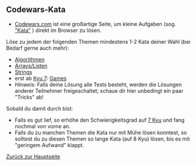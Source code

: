 ## Codewars-Kata

* [Codewars.com](https://www.codewars.com/) ist eine großartige Seite, um kleine Aufgaben (sog. ["Kata"](https://de.wikipedia.org/wiki/Kata_(J%C5%ABd%C5%8D))
) direkt im Browser zu lösen.

Löse zu jedem der folgenden Themen mindestens 1-2 Kata deiner Wahl (bei Bedarf gerne auch mehr):

* [Algorithmen](https://www.codewars.com/kata/search/python?q=&r%5B%5D=-8&tags=Algorithms&beta=false&order_by=popularity%20desc)
* [Arrays/Listen](https://www.codewars.com/kata/search/python?q=&r%5B%5D=-8&tags=Arrays&beta=false&order_by=popularity%20desc)
* [Strings](https://www.codewars.com/kata/search/python?q=&r%5B%5D=-8&tags=Strings&beta=false&order_by=popularity%20desc)
* erst ab [Kyu 7](codewars_kyu76.md): [Games](https://www.codewars.com/kata/search/python?q=&r%5B%5D=-8&tags=Games&beta=false&order_by=popularity%20desc) 
* _Hinweis_: Falls deine Lösung alle Tests besteht, werden die Lösungen anderer Teilnehmer freigeschaltet; schaue dir hier unbedingt ein paar "Tricks" ab!


Sobald du damit durch bist: 

* Falls es gut lief, so erhöhe den Schwierigkeitsgrad auf [7 Kyu](codewars_kyu76.md) und fang nochmal von vorne an.
* Falls du zu manchen Themen die Kata nur mit Mühe lösen konntest, so solltest du zu diesen Themen so lange Kata (auf 8 Kyu) lösen, bis es mit "geringem Aufwand" klappt.

[Zurück zur Hauptseite](../../README.md)